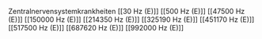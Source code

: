 Zentralnervensystemkrankheiten
[[30 Hz (E)]]
[[500 Hz (E)]]
[[47500 Hz (E)]]
[[150000 Hz (E)]]
[[214350 Hz (E)]]
[[325190 Hz (E)]]
[[451170 Hz (E)]]
[[517500 Hz (E)]]
[[687620 Hz (E)]]
[[992000 Hz (E)]]